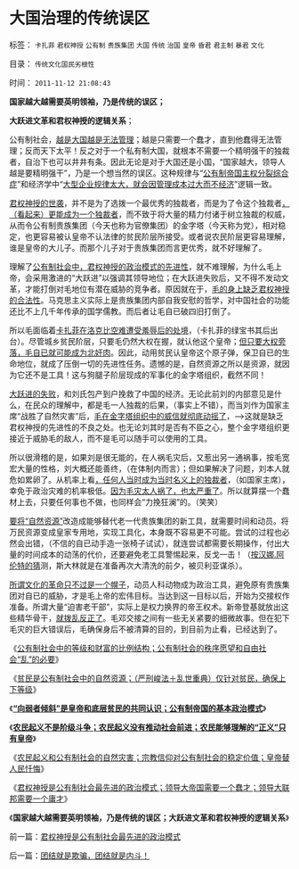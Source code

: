 # 大国治理的传统误区

标签： `卡扎菲` `君权神授` `公有制` `贵族集团` `大国` `传统` `治国` `皇帝` `昏君` `君主制` `暴君` `文化` 

目录： `传统文化国民劣根性`

时间： `2011-11-12 21:08:43`

**国家越大越需要英明领袖，乃是传统的误区；**

**大跃进文革和君权神授的逻辑关系**；

公有制社会，[越是大国越是无法管理](../../../2011/1/29/“中央帝国太大了”太难管理了.md)；越是只需要一个蠢才，直到他蠢得无法管理；反而天下太平！反之对于一个私有制大国，就根本不需要一个精明强干的独裁者，自治下也可以井井有条。因此无论是对于大国还是小国，“国家越大，领导人越是要精明强干”，乃是一个想当然的误区。这种规律与“[公有制帝国主权分裂综合症](http://hi.baidu.com/darthchn/blog/item/12548d9a8657bcb8c9eaf4b8.html)”和经济学中“[大型企业规律太大，就会因管理成本过大而不经济](../../../2009/7/22/国企是否造大造强的内宅英雄.md)”逻辑一致。

[君权神授的世袭](../../../2011/8/31/君权神授的进步性，法国式的“为人民服务”.md)，并不是为了选拨一个最优秀的独裁者，而是为了令这个独裁者[，（看起来）更能成为一个独裁者](../../../2011/11/9/暴君是对那种人“施暴”？当上皇帝的杜甫.md)，而不致于将大量的精力付诸于树立独裁的权威，从而令公有制贵族集团（今天也称为官僚集团）的金字塔（今天称为党），相对稳定，也更容易被认皇帝不认法律的贫民阶层所接受。或者说农民阶层更容易理解，谁是皇帝的大儿子。而那个儿子对于贵族集团而言更优秀，就不好理解了。

理解了[公有制社会中，君权神授的政治模式的先进性](../../../2011/3/25/基督教伦理“人权高于主权”的谬误.md)，就不难理解，为什么毛上帝，会采用激进的“大跃进”以强调其领导地位；在大跃进失败后，又不得不发动文革，才能打倒对毛地位有潜在威胁的竞争者。原因就在于，[毛的身上缺乏君权神授的合法性](http://darthvad.blog.sohu.com/132102586.html)。马克思主义实际上是贵族集团内部自我安慰的哲学，对中国社会的功能还比不上几千年传承的国学儒教。而后者让毛自已破四旧打倒了。

所以毛面临着[卡扎菲在洛克比空难遭受羞辱后的处境](../../../2011/10/29/道德社会中的“打倒”和“平反”是啥回事？.md)，（卡扎菲的绿宝书其后出台）。尽管城乡贫民阶层，只要毛仍然大权在握，就认他这个皇帝；[但只要大权旁落，毛自已就可能成为北奸肉](../../../2010/12/3/帝国兴亡动物有责，罗马皇帝走狗的本职工作.md)。因此，动用贫民认皇帝这个原子弹，保卫自已的生命地位，就成了压倒一切的先进性任务。遗憾的是，自然资源之所以是资源，就因为它还不是工具！这与狗腿子阶层现成的军事化的金字塔组织，截然不同！

[大跃进的失败](../../../2008/12/29/所谓的自力更生大错特错.md)，和刘氏包产到户挽救了中国的经济。无论此前刘的内部意见是什么，在民众的理解中，都是毛一人独裁的后果，（事实上不错），而当刘作为国家主席“战胜了自然灾害”后，[毛在金字塔组织中的威信就彻底动摇了](../../../2009/7/3/看看毛主席是怎样发动文革反腐的.md)，——>这就是缺乏君权神授的先进性的不良之处。也无论刘其时是否有不臣之心，整个金字塔组织更接近于威胁毛的敌人，而不是毛可以随手可以使用的工具。

所以很滑稽的是，如果刘是很无能的，在人祸毛灾后，又惹出另一通祸事，按毛宽宏大量的性格，刘大概还能善终，（在体制内而言）；但如果解决了问题，刘本人就危如累卵了。从机率上看[，任何人当时成为当时名义上的独裁者](../../../2011/11/8/世界没有真正的独裁者；暴君是怎么炼成的？.md)，（如国家主席），幸免于政治灾难的机率极低。[因为毛灾太人祸了，也太严重了](http://hi.baidu.com/darthchn/blog/item/95314adfd09ec94694ee37e1.html)。所以就算摆一个蠢材上去，只要任何事也不做，也同样会“力挽狂澜”的。（笑笑）

[要将“自然资源”](../../../2011/11/11/公有制的自然资源和严刑峻法.md)改造成能够替代老一代贵族集团的新工具，就需要时间和动员。将万民资源变成皇家专用地，实现工具化，本身既不容易更不可能。尝试的过程也必然会出错，（不信的自已动手造一张椅子试试），就连尝试都需要长期操作，付出大量的时间成本的动荡的代价，还要避免老工具警惕起来，反戈一击！（[按汉娜.阿伦特的猜](../../../2011/8/27/共济会指“国际犹太人阴谋集团”即《货币战争》.md)测，斯大林就是在准备再次大清洗的前夕，被贝利亚谋杀）。

[所谓文化的革命只不过是一个幌子](http://darthvad.blog.163.com/blog/static/53399470201193091845203/)，动员人科动物成为政治工具，避免原有贵族集团对自已的威胁，才是毛上帝的宏伟目标。当达到这一目标以后，开始为交接权作准备。所谓大量“迫害老干部”，实际上是权力换界的帝王权术。新帝登基就放出这些精华骨干，[就拨乱反正了](http://darthvad.blog.163.com/blog/static/5339947020111021220157/)。毛邓交接之间有一些无关紧要的细微故事。但在犯下毛灾的巨大错误后，毛确保身后不被清算的目的，到目前为止看，已经达到了。

《[公有制社会中的等级和财富的比例结构；公有制社会的秩序愿望和自由社会“乱”的必要](../../../2011/11/11/公有制社会中的等级和财富的比例结构.md)》

《[贫民是公有制社会中的自然资源；（严刑峻法＋乱世重典）仅针对贫民，确保上下等级](../../../2011/11/11/公有制的自然资源和严刑峻法.md)》

《[**“向弱者倾斜”是皇帝和底层贫民的共同认识；公有制帝国的基本政治模式**](../../../2011/11/11/很多贫民还是认毛主席的.md)》

《[**农民起义不是阶级斗争；农民起义没有推动社会前进；农民能够理解的“正义”只有皇帝**](../../../2011/11/11/很多贫民还是认毛主席的.md)》

《[农民起义和公有制社会的自然灾害；宗教信仰对公有制社会的稳定价值；皇帝替人民忏悔](../../../2011/11/12/农民起义和公有制社会的自然灾害.md)》

《[君权神授是公有制社会最先进的政治模式；领导大帝国需要一个蠢才；领导大联邦需要一个庸才](../../../2011/11/12/君权神授是公有制社会最先进的政治模式.md)》

《**国家越大越需要英明领袖，乃是传统的误区；大跃进文革和君权神授的逻辑关系**》



前一篇：[君权神授是公有制社会最先进的政治模式](../../../2011/11/12/君权神授是公有制社会最先进的政治模式.md)

后一篇：[团结就是欺骗，团结就是内斗！](../../../2011/11/13/团结就是欺骗，团结就是内斗！.md)